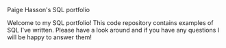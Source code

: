 Paige Hasson's SQL portfolio

Welcome to my SQL portfolio! This code repository contains examples of SQL I've written. Please have a look around and if you have any questions I will be happy to answer them!
